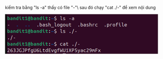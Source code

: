 kiểm tra bằng "ls -a" thấy có file "-"\\
sau đó chạy "cat ./-" để xem nội dung

![alt text](writeup/anh/3.png)